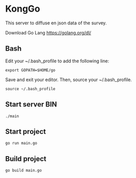 # KongGo

This server to diffuse en json data of the survey.

Download Go Lang
https://golang.org/dl/

## Bash

Edit your ~/.bash_profile to add the following line:
```shell
export GOPATH=$HOME/go
```
Save and exit your editor. Then, source your ~/.bash_profile.
```shell
source ~/.bash_profile
```

## Start server BIN
```
./main
```

## Start project

```
go run main.go
```

## Build project

```
go build main.go
```


